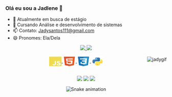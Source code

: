### Olá eu sou a Jadlene 👋


- 🔭 Atualmente em busca de estágio
- 🌱 Cursando Análise e desenvolvimento de sistemas
- 📫 Contato: Jadysantos111@gmail.com
- 😄 Pronomes: Ela/Dela



<div align="center">
  <a href="https://github.com/jadysantos222">
  <img height="180em" src="https://github-readme-stats.vercel.app/api?username=jadysantos222&show_icons=true&theme=dracula&include_all_commits=true&count_private=true"/>
  <img height="180em" src="https://github-readme-stats.vercel.app/api/top-langs/?username=jadysantos222&layout=compact&langs_count=7&theme=dark"/>
</div>
  
<div align="center"><br>
  <img align="center" alt="Jady-Js" height="30" width="40" src="https://raw.githubusercontent.com/devicons/devicon/master/icons/javascript/javascript-plain.svg">
  <img align="center" alt="Jady-HTML" height="30" width="40" src="https://raw.githubusercontent.com/devicons/devicon/master/icons/html5/html5-original.svg">
  <img align="center" alt="Jady-CSS" height="30" width="40" src="https://raw.githubusercontent.com/devicons/devicon/master/icons/css3/css3-original.svg">
  <img align="center" alt="Rafa-Python" height="30" width="40" src="https://raw.githubusercontent.com/devicons/devicon/master/icons/python/python-original.svg">
  <img align="right" alt="jadygif" src="https://i.picasion.com/pic92/3106a821e29d3e0dbbedc66909718e6c.gif">
</div>
  
  ##
<div align="center"> 
  <a href="https://www.instagram.com/jadysantos111/" target="_blank"><img src="https://img.shields.io/badge/-Instagram-%23E4405F?style=for-the-badge&logo=instagram&logoColor=white" target="_blank"></a>
  <a href = "mailto:jadysantos111@gmail.com"><img src="https://img.shields.io/badge/-Gmail-%23333?style=for-the-badge&logo=gmail&logoColor=white" target="_blank"></a>
  <a href="https://www.linkedin.com/in/jadlene-dos-anjos-santos-4b1a62196/" target="_blank"><img src="https://img.shields.io/badge/-LinkedIn-%230077B5?style=for-the-badge&logo=linkedin&logoColor=white" target="_blank"></a> 
  
  ![Snake animation](https://github.com/jadysantos222/rafaballerini/blob/output/github-contribution-grid-snake.svg)
</div>
